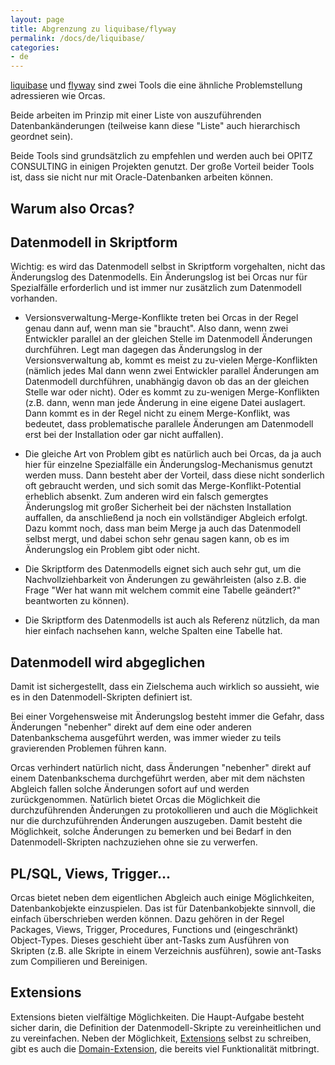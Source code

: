 ```yaml
---
layout: page
title: Abgrenzung zu liquibase/flyway
permalink: /docs/de/liquibase/
categories: 
- de
---
```

[liquibase](http://www.liquibase.org/) und [flyway](http://flywaydb.org/) sind zwei Tools die eine ähnliche Problemstellung adressieren wie Orcas.

Beide arbeiten im Prinzip mit einer Liste von auszuführenden Datenbankänderungen (teilweise kann diese "Liste" auch hierarchisch geordnet sein).

Beide Tools sind grundsätzlich zu empfehlen und werden auch bei OPITZ CONSULTING in einigen Projekten genutzt. Der große Vorteil beider Tools ist, dass sie nicht nur mit Oracle-Datenbanken arbeiten können.

## Warum also Orcas?

## Datenmodell in Skriptform
Wichtig: es wird das Datenmodell selbst in Skriptform vorgehalten, nicht das Änderungslog des Datenmodells.
Ein Änderungslog ist bei Orcas nur für Spezialfälle erforderlich und ist immer nur zusätzlich zum Datenmodell vorhanden.

- Versionsverwaltung-Merge-Konflikte treten bei Orcas in der Regel genau dann auf, wenn man sie "braucht". Also dann, wenn zwei Entwickler parallel an der gleichen Stelle im Datenmodell Änderungen durchführen. Legt man dagegen das Änderungslog in der Versionsverwaltung ab, kommt es meist zu zu-vielen Merge-Konflikten (nämlich jedes Mal dann wenn zwei Entwickler parallel Änderungen am Datenmodell durchführen, unabhängig davon ob das an der gleichen Stelle war oder nicht). Oder es kommt zu zu-wenigen Merge-Konflikten (z.B. dann, wenn man jede Änderung in eine eigene Datei auslagert. Dann kommt es in der Regel nicht zu einem Merge-Konflikt, was bedeutet, dass problematische parallele Änderungen am Datenmodell erst bei der Installation oder gar nicht auffallen). 

- Die gleiche Art von Problem gibt es natürlich auch bei Orcas, da ja auch hier für einzelne Spezialfälle ein Änderungslog-Mechanismus genutzt werden muss. Dann besteht aber der Vorteil, dass diese nicht sonderlich oft gebraucht werden, und sich somit das Merge-Konflikt-Potential erheblich absenkt. Zum anderen wird ein falsch gemergtes Änderungslog mit großer Sicherheit bei der nächsten Installation auffallen, da anschließend ja noch ein vollständiger Abgleich erfolgt. Dazu kommt noch, dass man beim Merge ja auch das Datenmodell selbst mergt, und dabei schon sehr genau sagen kann, ob es im Änderungslog ein Problem gibt oder nicht.

- Die Skriptform des Datenmodells eignet sich auch sehr gut, um die Nachvollziehbarkeit von Änderungen zu gewährleisten (also z.B. die Frage "Wer hat wann mit welchem commit eine Tabelle geändert?" beantworten zu können).

- Die Skriptform des Datenmodells ist auch als Referenz nützlich, da man hier einfach nachsehen kann, welche Spalten eine Tabelle hat.

## Datenmodell wird abgeglichen

Damit ist sichergestellt, dass ein Zielschema auch wirklich so aussieht, wie es in den Datenmodell-Skripten definiert ist.

Bei einer Vorgehensweise mit Änderungslog besteht immer die Gefahr, dass Änderungen "nebenher" direkt auf dem eine oder anderen Datenbankschema ausgeführt werden, was immer wieder zu teils gravierenden Problemen führen kann.

Orcas verhindert natürlich nicht, dass Änderungen "nebenher" direkt auf einem Datenbankschema durchgeführt werden, aber mit dem nächsten Abgleich fallen solche Änderungen sofort auf und werden zurückgenommen. Natürlich bietet Orcas die Möglichkeit die durchzuführenden Änderungen zu protokollieren und auch die Möglichkeit nur die durchzuführenden Änderungen auszugeben. Damit besteht die Möglichkeit, solche Änderungen zu bemerken und bei Bedarf in den Datenmodell-Skripten nachzuziehen ohne sie zu verwerfen. 

## PL/SQL, Views, Trigger...
Orcas bietet neben dem eigentlichen Abgleich auch einige Möglichkeiten, Datenbankobjekte einzuspielen. Das ist für Datenbankobjekte sinnvoll, die einfach überschrieben werden können. Dazu gehören in der Regel Packages, Views, Trigger, Procedures, Functions und (eingeschränkt) Object-Types. 
Dieses geschieht über ant-Tasks zum Ausführen von Skripten (z.B. alle Skripte in einem Verzeichnis ausführen), sowie ant-Tasks zum Compilieren und Bereinigen. 

## Extensions
Extensions bieten vielfältige Möglichkeiten. Die Haupt-Aufgabe besteht sicher darin, die Definition der Datenmodell-Skripte zu vereinheitlichen und zu vereinfachen. Neben der Möglichkeit, [Extensions]({{site.baseurl}}/docs/de/extensions/) selbst zu schreiben, gibt es auch die [Domain-Extension]({{site.baseurl}}/docs/de/domain-extension/), die bereits viel Funktionalität mitbringt.

